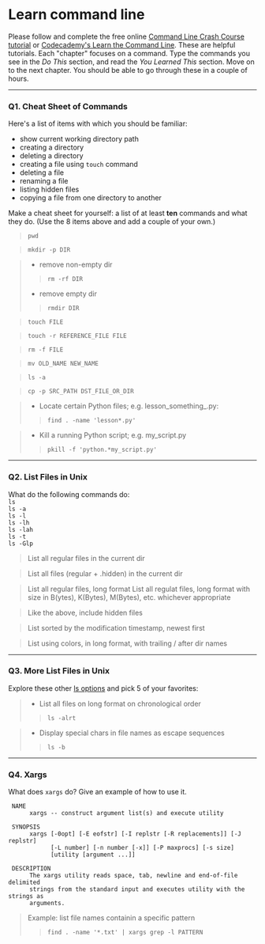 # Learn command line

Please follow and complete the free online [Command Line Crash Course
tutorial](https://web.archive.org/web/20160708171659/http://cli.learncodethehardway.org/book/) or [Codecademy's Learn the Command Line](https://www.codecademy.com/learn/learn-the-command-line). These are helpful tutorials. Each "chapter" focuses on a command. Type the commands you see in the _Do This_ section, and read the _You Learned This_ section. Move on to the next chapter. You should be able to go through these in a couple of hours.

---

### Q1.  Cheat Sheet of Commands  

Here's a list of items with which you should be familiar:  
* show current working directory path
* creating a directory
* deleting a directory
* creating a file using `touch` command
* deleting a file
* renaming a file
* listing hidden files
* copying a file from one directory to another

Make a cheat sheet for yourself: a list of at least **ten** commands and what they do.  (Use the 8 items above and add a couple of your own.)  

> `pwd`

> `mkdir -p DIR`

> * remove non-empty dir
>> `rm -rf DIR`
> * remove empty dir
>> `rmdir DIR`

> `touch FILE`

> `touch -r REFERENCE_FILE FILE`

> `rm -f FILE`

> `mv OLD_NAME NEW_NAME`

> `ls -a`

> `cp -p SRC_PATH DST_FILE_OR_DIR`

> * Locate certain Python files; e.g. lesson_something_.py:
>> `find . -name 'lesson*.py'`

> * Kill a running Python script; e.g. my_script.py
>> `pkill -f 'python.*my_script.py'`


---

### Q2.  List Files in Unix   

What do the following commands do:  
`ls`  
`ls -a`  
`ls -l`  
`ls -lh`  
`ls -lah`  
`ls -t`  
`ls -Glp`  

>List all regular files in the current dir

>List all files (regular + .hidden) in the current dir

>List all regular files, long format
>List all regulat files, long format with size in B(ytes), K(Bytes), M(Bytes), etc. whichever appropriate

>Like the above, include hidden files

>List sorted by the modification timestamp, newest first

>List using colors, in long format, with trailing / after dir names

---

### Q3.  More List Files in Unix  

Explore these other [ls options](http://www.techonthenet.com/unix/basic/ls.php) and pick 5 of your favorites:

>* List all files on long format on chronological order
>> `ls -alrt`

>* Display special chars in file names as escape sequences
>> `ls -b`


---

### Q4.  Xargs   

What does `xargs` do? Give an example of how to use it.

```
 NAME
      xargs -- construct argument list(s) and execute utility
 
 SYNOPSIS
      xargs [-0opt] [-E eofstr] [-I replstr [-R replacements]] [-J replstr]
            [-L number] [-n number [-x]] [-P maxprocs] [-s size]
            [utility [argument ...]]
 
 DESCRIPTION
      The xargs utility reads space, tab, newline and end-of-file delimited
      strings from the standard input and executes utility with the strings as
      arguments.
```

>Example: list file names containin a specific pattern
>>`find . -name '*.txt' | xargs grep -l PATTERN`


 

